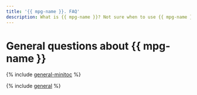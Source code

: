 ```yaml
---
title: '{{ mpg-name }}. FAQ'
description: What is {{ mpg-name }}? Not sure when to use {{ mpg-name }} or VMs with databases? Want to know the role of {{ mpg-name }} in database management and maintenance? Find answers to these and other questions in this article.
---
```


# General questions about {{ mpg-name }}


{% include [general-minitoc](../../_qa/managed-postgresql/minitoc/general.md) %}

{% include [general](../../_qa/managed-postgresql/general.md) %}
